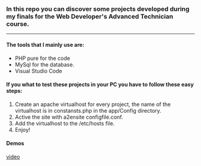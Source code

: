 ### In this repo you can discover some projects developed during my finals for the Web Developer's Advanced Technician course.
----------

#### The tools that I mainly use are:
- PHP pure for the code
- MySql for the database.
- Visual Studio Code

#### If you what to test these projects in your PC you have to follow these easy steps:
1. Create an apache virtualhost for every project, the name of the virtualhost is in constansts.php in the app/Config directory.
2. Active the site with a2ensite configfile.conf.
3. Add the virtualhost to the /etc/hosts file.
4. Enjoy!

#### Demos

[video](./demos/bookmarks-demo.mp4)



